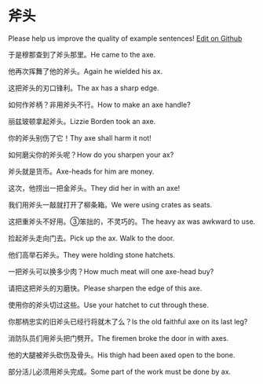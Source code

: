 # 斧头

Please help us improve the quality of example sentences! [Edit on Github](https://github.com/jiyushe/jiyu-example-sentence-source/blob/main/chinese/futou.md)

<p><span class="chinese">于是穆那查到了斧头那里。</span><span class="english">He came to the axe.</span></p>

<p><span class="chinese">他再次挥舞了他的斧头。</span><span class="english">Again he wielded his ax.</span></p>

<p><span class="chinese">这把斧头的刃口锋利。</span><span class="english">The ax has a sharp edge.</span></p>

<p><span class="chinese">如何作斧柄？非用斧头不行。</span><span class="english">How to make an axe handle?</span></p>

<p><span class="chinese">丽兹玻顿拿起斧头。</span><span class="english">Lizzie Borden took an axe.</span></p>

<p><span class="chinese">你的斧头别伤了它！</span><span class="english">Thy axe shall harm it not!</span></p>

<p><span class="chinese">如何磨尖你的斧头呢？</span><span class="english">How do you sharpen your ax?</span></p>

<p><span class="chinese">斧头就是货币。</span><span class="english">Axe-heads for him are money.</span></p>

<p><span class="chinese">这次，他捞出一把金斧头。</span><span class="english">They did her in with an axe!</span></p>

<p><span class="chinese">我们用斧头一敲就打开了柳条箱。</span><span class="english">We were using crates as seats.</span></p>

<p><span class="chinese">这把重斧头不好用。③笨拙的，不灵巧的。</span><span class="english">The heavy ax was awkward to use.</span></p>

<p><span class="chinese">捡起斧头走向门去。</span><span class="english">Pick up the ax. Walk to the door.</span></p>

<p><span class="chinese">他们高举石斧头。</span><span class="english">They were holding stone hatchets.</span></p>

<p><span class="chinese">一把斧头可以换多少肉？</span><span class="english">How much meat will one axe-head buy?</span></p>

<p><span class="chinese">请把这把斧头的刃磨快。</span><span class="english">Please sharpen the edge of this axe.</span></p>

<p><span class="chinese">使用你的斧头切过这些。</span><span class="english">Use your hatchet to cut through these.</span></p>

<p><span class="chinese">你那柄忠实的旧斧头已经行将就木了么？</span><span class="english">Is the old faithful axe on its last leg?</span></p>

<p><span class="chinese">消防队员们用斧头把门劈开。</span><span class="english">The firemen broke the door in with axes.</span></p>

<p><span class="chinese">他的大腿被斧头砍伤及骨头。</span><span class="english">His thigh had been axed open to the bone.</span></p>

<p><span class="chinese">部分活儿必须用斧头完成。</span><span class="english">Some part of the work must be done by ax.</span></p>

